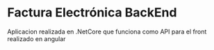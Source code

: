 # Factura Electrónica BackEnd

Aplicacion realizada en .NetCore que funciona como API para el front realizado en angular
